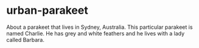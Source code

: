 # urban-parakeet
About a parakeet that lives in Sydney, Australia.
This particular parakeet is named Charlie. He has grey and white feathers and he lives with a lady called Barbara.
